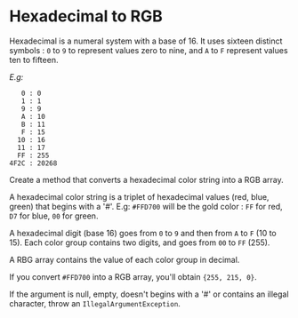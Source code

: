 # Hexadecimal to RGB

Hexadecimal is a numeral system with a base of 16. It uses sixteen distinct symbols : `0` to `9` to represent values zero to nine, and `A` to `F` represent values ten to fifteen.

*E.g:*
```
   0 : 0
   1 : 1
   9 : 9
   A : 10
   B : 11
   F : 15
  10 : 16
  11 : 17
  FF : 255
4F2C : 20268
```

Create a method that converts a hexadecimal color string into a RGB array.

A hexadecimal color string is a triplet of hexadecimal values (red, blue, green) that begins with a '#'.
E.g: `#FFD700` will be the gold color : `FF` for red, `D7` for blue, `00` for green.

A hexadecimal digit (base 16) goes from `0` to `9` and then from `A` to `F` (10 to 15).
Each color group contains two digits, and goes from `00` to `FF` (255).

A RBG array contains the value of each color group in decimal.

If you convert `#FFD700` into a RGB array, you'll obtain `{255, 215, 0}`.


If the argument is null, empty, doesn't begins with a '#' or contains an illegal character, throw an `IllegalArgumentException`.
